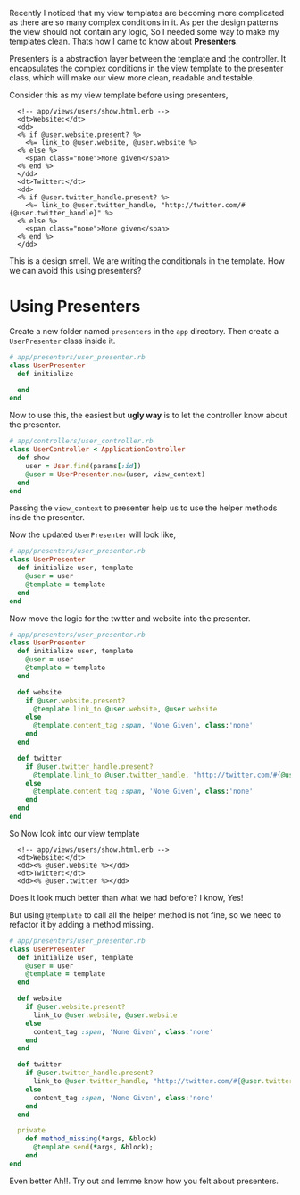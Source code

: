 <!--


---
 "Rails : Presenters"
excerpt: "Getting started with rails presenters"
date: 2014-05-18 19:00:00 IST
updated: 2014-05-18 19:00:00 IST
categories: rails
---

-->
<!DOCTYPE html>
<html>

<head>
  <title>basic-git-workflow</title>
  <meta charset="utf-8">
  <meta name="viewport" content="width=device-width, initial-scale=1.0">


  <link rel="stylesheet" href="./css/bootstrap.css">
  <link rel="stylesheet" href="./css/bootstrap.grid.css">
  <link rel="stylesheet" href="./css/bootstrap.min.css">
  <link rel="stylesheet" href="./css/bootstrap-reboot.min.css">
  <link rel="stylesheet" href="./css/bootstrap.css.map">
  <link rel="stylesheet" href="./css/blog-home.css">
  <link rel="stylesheet" href="./css/prism.css">
  <script async defer src="./css/prism.js"></script>
</head>
<!--------------------------------------------------------------------------------------------------->
<!--------------------------------------------------------------------------------------------------->
<!--------------------------------------------------------------------------------------------------->
<!--------------------------------------------------------------------------------------------------->
<!--------------------------------------------------------------------------------------------------->




<body>

Recently I noticed that my view templates are becoming more complicated as there are so many complex conditions in it. As per the design patterns the view should not contain any logic, So I needed some way to make my templates clean. Thats how I came to know about **Presenters**.

Presenters is a abstraction layer between the template and the controller. It encapsulates the complex conditions in the view template to the presenter class, which will make our view more clean, readable and testable.

Consider this as my view template before using presenters,

```erb
  <!-- app/views/users/show.html.erb -->
  <dt>Website:</dt>
  <dd>
  <% if @user.website.present? %>
    <%= link_to @user.website, @user.website %>
  <% else %>
    <span class="none">None given</span>
  <% end %>
  </dd>
  <dt>Twitter:</dt>
  <dd>
  <% if @user.twitter_handle.present? %>
    <%= link_to @user.twitter_handle, "http://twitter.com/#{@user.twitter_handle}" %>
  <% else %>
    <span class="none">None given</span>
  <% end %>
  </dd>
```

This is a design smell. We are writing the conditionals in the template. How we can avoid this using presenters?

# Using Presenters

Create a new folder named `presenters` in the `app` directory. Then create a `UserPresenter` class inside it.

```ruby
# app/presenters/user_presenter.rb
class UserPresenter
  def initialize

  end
end
```

Now to use this, the easiest but **ugly way** is to let the controller know about the presenter.

```ruby
# app/controllers/user_controller.rb
class UserController < ApplicationController
  def show
    user = User.find(params[:id])
    @user = UserPresenter.new(user, view_context)
  end
end
```

Passing the `view_context` to presenter help us to use the helper methods inside the presenter.

Now the updated `UserPresenter` will look like,

```ruby
# app/presenters/user_presenter.rb
class UserPresenter
  def initialize user, template
    @user = user
    @template = template
  end
end
```

Now move the logic for the twitter and website into the presenter.

```ruby
# app/presenters/user_presenter.rb
class UserPresenter
  def initialize user, template
    @user = user
    @template = template
  end

  def website
    if @user.website.present?
      @template.link_to @user.website, @user.website
    else
      @template.content_tag :span, 'None Given', class:'none'
    end
  end

  def twitter
    if @user.twitter_handle.present?
      @template.link_to @user.twitter_handle, "http://twitter.com/#{@user.twitter_handle}"
    else
      @template.content_tag :span, 'None Given', class:'none'
    end
  end
end
```

So Now look into our view template

```erb
  <!-- app/views/users/show.html.erb -->
  <dt>Website:</dt>
  <dd><% @user.website %></dd>
  <dt>Twitter:</dt>
  <dd><% @user.twitter %></dd>
```

Does it look much better than what we had before? I know, Yes!

But using `@template` to call all the helper method is not fine, so we need to refactor it by adding a method missing.

```ruby
# app/presenters/user_presenter.rb
class UserPresenter
  def initialize user, template
    @user = user
    @template = template
  end

  def website
    if @user.website.present?
      link_to @user.website, @user.website
    else
      content_tag :span, 'None Given', class:'none'
    end
  end

  def twitter
    if @user.twitter_handle.present?
      link_to @user.twitter_handle, "http://twitter.com/#{@user.twitter_handle}"
    else
      content_tag :span, 'None Given', class:'none'
    end
  end

  private
    def method_missing(*args, &block)
      @template.send(*args, &block);
    end
end
```

Even better Ah!!.
Try out and lemme know how you felt about presenters.
